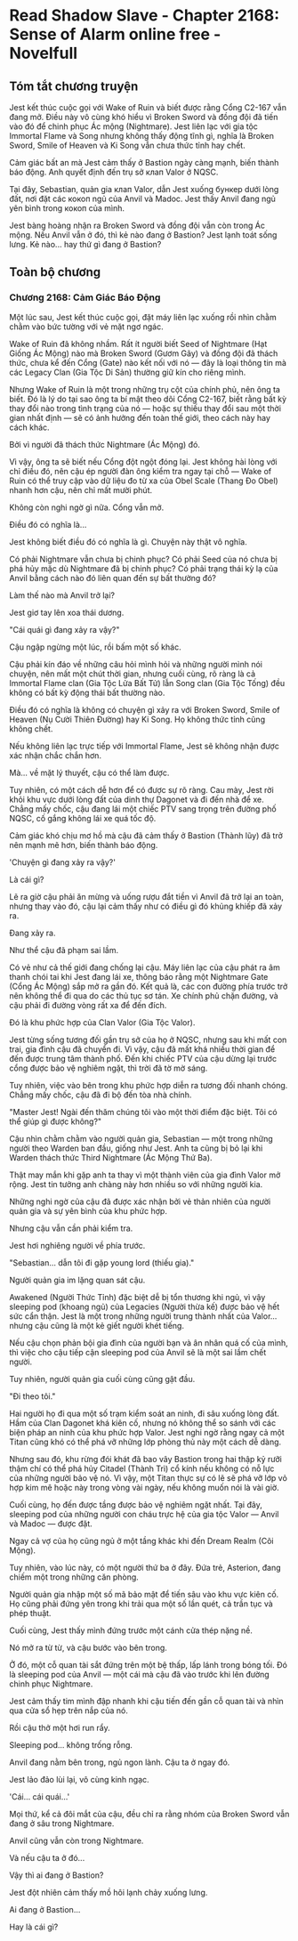 # Read Shadow Slave - Chapter 2168: Sense of Alarm online free - Novelfull

## Tóm tắt chương truyện

Jest kết thúc cuộc gọi với Wake of Ruin và biết được rằng Cổng C2-167 vẫn đang mở. Điều này vô cùng khó hiểu vì Broken Sword và đồng đội đã tiến vào đó để chinh phục Ác mộng (Nightmare). Jest liên lạc với gia tộc Immortal Flame và Song nhưng không thấy động tĩnh gì, nghĩa là Broken Sword, Smile of Heaven và Ki Song vẫn chưa thức tỉnh hay chết.

Cảm giác bất an mà Jest cảm thấy ở Bastion ngày càng mạnh, biến thành báo động. Anh quyết định đến trụ sở клап Valor ở NQSC.

Tại đây, Sebastian, quản gia клап Valor, dẫn Jest xuống бункер dưới lòng đất, nơi đặt các кокоп ngủ của Anvil và Madoc. Jest thấy Anvil đang ngủ yên bình trong кокоп của mình.

Jest bàng hoàng nhận ra Broken Sword và đồng đội vẫn còn trong Ác mộng. Nếu Anvil vẫn ở đó, thì kẻ nào đang ở Bastion? Jest lạnh toát sống lưng. Kẻ nào... hay thứ gì đang ở Bastion?

## Toàn bộ chương

### Chương 2168: Cảm Giác Báo Động

Một lúc sau, Jest kết thúc cuộc gọi, đặt máy liên lạc xuống rồi nhìn chằm chằm vào bức tường với vẻ mặt ngơ ngác.

Wake of Ruin đã không nhầm. Rất ít người biết Seed of Nightmare (Hạt Giống Ác Mộng) nào mà Broken Sword (Gươm Gãy) và đồng đội đã thách thức, chưa kể đến Cổng (Gate) nào kết nối với nó — đây là loại thông tin mà các Legacy Clan (Gia Tộc Di Sản) thường giữ kín cho riêng mình.

Nhưng Wake of Ruin là một trong những trụ cột của chính phủ, nên ông ta biết. Đó là lý do tại sao ông ta bí mật theo dõi Cổng C2-167, biết rằng bất kỳ thay đổi nào trong tình trạng của nó — hoặc sự thiếu thay đổi sau một thời gian nhất định — sẽ có ảnh hưởng đến toàn thế giới, theo cách này hay cách khác.

Bởi vì người đã thách thức Nightmare (Ác Mộng) đó.

Vì vậy, ông ta sẽ biết nếu Cổng đột ngột đóng lại. Jest không hài lòng với chỉ điều đó, nên cậu ép người đàn ông kiểm tra ngay tại chỗ — Wake of Ruin có thể truy cập vào dữ liệu đo từ xa của Obel Scale (Thang Đo Obel) nhanh hơn cậu, nên chỉ mất mười phút.

Không còn nghi ngờ gì nữa. Cổng vẫn mở.

Điều đó có nghĩa là...

Jest không biết điều đó có nghĩa là gì. Chuyện này thật vô nghĩa.

Có phải Nightmare vẫn chưa bị chinh phục? Có phải Seed của nó chưa bị phá hủy mặc dù Nightmare đã bị chinh phục? Có phải trạng thái kỳ lạ của Anvil bằng cách nào đó liên quan đến sự bất thường đó?

Làm thế nào mà Anvil trở lại?

Jest giơ tay lên xoa thái dương.

"Cái quái gì đang xảy ra vậy?"

Cậu ngập ngừng một lúc, rồi bấm một số khác.

Cậu phải kín đáo về những câu hỏi mình hỏi và những người mình nói chuyện, nên mất một chút thời gian, nhưng cuối cùng, rõ ràng là cả Immortal Flame clan (Gia Tộc Lửa Bất Tử) lẫn Song clan (Gia Tộc Tống) đều không có bất kỳ động thái bất thường nào.

Điều đó có nghĩa là không có chuyện gì xảy ra với Broken Sword, Smile of Heaven (Nụ Cười Thiên Đường) hay Ki Song. Họ không thức tỉnh cũng không chết.

Nếu không liên lạc trực tiếp với Immortal Flame, Jest sẽ không nhận được xác nhận chắc chắn hơn.

Mà... về mặt lý thuyết, cậu có thể làm được.

Tuy nhiên, có một cách dễ hơn để có được sự rõ ràng. Cau mày, Jest rời khỏi khu vực dưới lòng đất của dinh thự Dagonet và đi đến nhà để xe. Chẳng mấy chốc, cậu đang lái một chiếc PTV sang trọng trên đường phố NQSC, cố gắng không lái xe quá tốc độ.

Cảm giác khó chịu mơ hồ mà cậu đã cảm thấy ở Bastion (Thành lũy) đã trở nên mạnh mẽ hơn, biến thành báo động.

'Chuyện gì đang xảy ra vậy?'

Là cái gì?

Lẽ ra giờ cậu phải ăn mừng và uống rượu đắt tiền vì Anvil đã trở lại an toàn, nhưng thay vào đó, cậu lại cảm thấy như có điều gì đó khủng khiếp đã xảy ra.

Đang xảy ra.

Như thể cậu đã phạm sai lầm.

Có vẻ như cả thế giới đang chống lại cậu. Máy liên lạc của cậu phát ra âm thanh chói tai khi Jest đang lái xe, thông báo rằng một Nightmare Gate (Cổng Ác Mộng) sắp mở ra gần đó. Kết quả là, các con đường phía trước trở nên không thể đi qua do các thủ tục sơ tán. Xe chính phủ chặn đường, và cậu phải đi đường vòng rất xa để đến đích.

Đó là khu phức hợp của Clan Valor (Gia Tộc Valor).

Jest từng sống tương đối gần trụ sở của họ ở NQSC, nhưng sau khi mất con trai, gia đình cậu đã chuyển đi. Vì vậy, cậu đã mất khá nhiều thời gian để đến được trung tâm thành phố. Đến khi chiếc PTV của cậu dừng lại trước cổng được bảo vệ nghiêm ngặt, thì trời đã tờ mờ sáng.

Tuy nhiên, việc vào bên trong khu phức hợp diễn ra tương đối nhanh chóng. Chẳng mấy chốc, cậu đã đi bộ đến tòa nhà chính.

"Master Jest! Ngài đến thăm chúng tôi vào một thời điểm đặc biệt. Tôi có thể giúp gì được không?"

Cậu nhìn chằm chằm vào người quản gia, Sebastian — một trong những người theo Warden ban đầu, giống như Jest. Anh ta cũng bị bỏ lại khi Warden thách thức Third Nightmare (Ác Mộng Thứ Ba).

Thật may mắn khi gặp anh ta thay vì một thành viên của gia đình Valor mở rộng. Jest tin tưởng anh chàng này hơn nhiều so với những người kia.

Những nghi ngờ của cậu đã được xác nhận bởi vẻ thản nhiên của người quản gia và sự yên bình của khu phức hợp.

Nhưng cậu vẫn cần phải kiểm tra.

Jest hơi nghiêng người về phía trước.

"Sebastian... dẫn tôi đi gặp young lord (thiếu gia)."

Người quản gia im lặng quan sát cậu.

Awakened (Người Thức Tỉnh) đặc biệt dễ bị tổn thương khi ngủ, vì vậy sleeping pod (khoang ngủ) của Legacies (Người thừa kế) được bảo vệ hết sức cẩn thận. Jest là một trong những người trung thành nhất của Valor... nhưng cậu cũng là một kẻ giết người khét tiếng.

Nếu cậu chọn phản bội gia đình của người bạn và ân nhân quá cố của mình, thì việc cho cậu tiếp cận sleeping pod của Anvil sẽ là một sai lầm chết người.

Tuy nhiên, người quản gia cuối cùng cũng gật đầu.

"Đi theo tôi."

Hai người họ đi qua một số trạm kiểm soát an ninh, đi sâu xuống lòng đất. Hầm của Clan Dagonet khá kiên cố, nhưng nó không thể so sánh với các biện pháp an ninh của khu phức hợp Valor. Jest nghi ngờ rằng ngay cả một Titan cũng khó có thể phá vỡ những lớp phòng thủ này một cách dễ dàng.

Nhưng sau đó, khu rừng đói khát đã bao vây Bastion trong hai thập kỷ rưỡi thậm chí có thể phá hủy Citadel (Thành Trì) cổ kính nếu không có nỗ lực của những người bảo vệ nó. Vì vậy, một Titan thực sự có lẽ sẽ phá vỡ lớp vỏ hợp kim mê hoặc này trong vòng vài ngày, nếu không muốn nói là vài giờ.

Cuối cùng, họ đến được tầng được bảo vệ nghiêm ngặt nhất. Tại đây, sleeping pod của những người con cháu trực hệ của gia tộc Valor — Anvil và Madoc — được đặt.

Ngay cả vợ của họ cũng ngủ ở một tầng khác khi đến Dream Realm (Cõi Mộng).

Tuy nhiên, vào lúc này, có một người thứ ba ở đây. Đứa trẻ, Asterion, đang chiếm một trong những căn phòng.

Người quản gia nhập một số mã bảo mật để tiến sâu vào khu vực kiên cố. Họ cũng phải đứng yên trong khi trải qua một số lần quét, cả trần tục và phép thuật.

Cuối cùng, Jest thấy mình đứng trước một cánh cửa thép nặng nề.

Nó mở ra từ từ, và cậu bước vào bên trong.

Ở đó, một cỗ quan tài sắt đứng trên một bệ thấp, lấp lánh trong bóng tối. Đó là sleeping pod của Anvil — một cái mà cậu đã vào trước khi lên đường chinh phục Nightmare.

Jest cảm thấy tim mình đập nhanh khi cậu tiến đến gần cỗ quan tài và nhìn qua cửa sổ hẹp trên nắp của nó.

Rồi cậu thở một hơi run rẩy.

Sleeping pod... không trống rỗng.

Anvil đang nằm bên trong, ngủ ngon lành. Cậu ta ở ngay đó.

Jest lảo đảo lùi lại, vô cùng kinh ngạc.

'Cái... cái quái...'

Mọi thứ, kể cả đôi mắt của cậu, đều chỉ ra rằng nhóm của Broken Sword vẫn đang ở sâu trong Nightmare.

Anvil cũng vẫn còn trong Nightmare.

Và nếu cậu ta ở đó...

Vậy thì ai đang ở Bastion?

Jest đột nhiên cảm thấy mồ hôi lạnh chảy xuống lưng.

Ai đang ở Bastion...

Hay là cái gì?